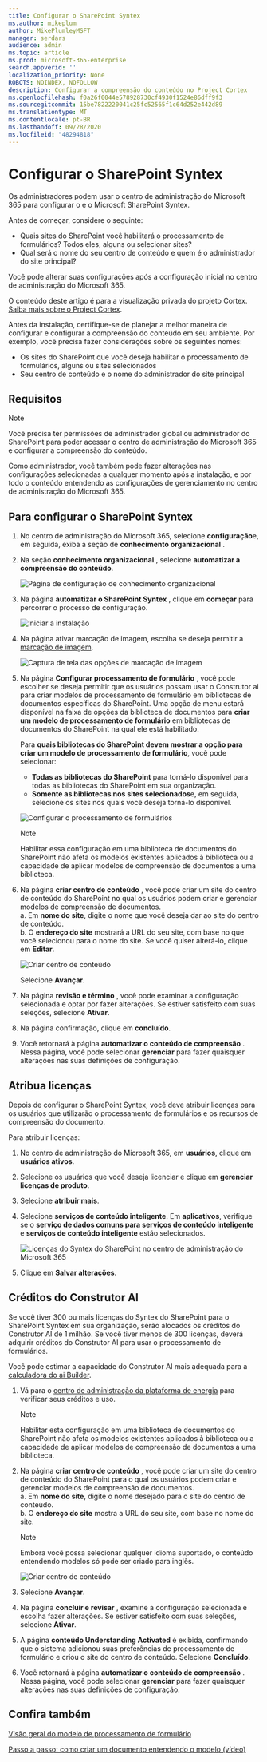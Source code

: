 ```yaml
---
title: Configurar o SharePoint Syntex
ms.author: mikeplum
author: MikePlumleyMSFT
manager: serdars
audience: admin
ms.topic: article
ms.prod: microsoft-365-enterprise
search.appverid: ''
localization_priority: None
ROBOTS: NOINDEX, NOFOLLOW
description: Configurar a compreensão do conteúdo no Project Cortex
ms.openlocfilehash: f0a26f0044e578928730cf4930f1524e86dff9f3
ms.sourcegitcommit: 15be7822220041c25fc52565f1c64d252e442d89
ms.translationtype: MT
ms.contentlocale: pt-BR
ms.lasthandoff: 09/28/2020
ms.locfileid: "48294818"
---
```

# <a name="set-up-sharepoint-syntex"></a>Configurar o SharePoint Syntex

Os administradores podem usar o centro de administração do Microsoft 365 para configurar o e o Microsoft SharePoint Syntex. 

Antes de começar, considere o seguinte:

- Quais sites do SharePoint você habilitará o processamento de formulários? Todos eles, alguns ou selecionar sites?
- Qual será o nome do seu centro de conteúdo e quem é o administrador do site principal?

Você pode alterar suas configurações após a configuração inicial no centro de administração do Microsoft 365.

O conteúdo deste artigo é para a visualização privada do projeto Cortex. [Saiba mais sobre o Project Cortex](https://aka.ms/projectcortex).

Antes da instalação, certifique-se de planejar a melhor maneira de configurar e configurar a compreensão do conteúdo em seu ambiente. Por exemplo, você precisa fazer considerações sobre os seguintes nomes:

- Os sites do SharePoint que você deseja habilitar o processamento de formulários, alguns ou sites selecionados
- Seu centro de conteúdo e o nome do administrador do site principal

## <a name="requirements"></a>Requisitos 

> [!NOTE]
> Você precisa ter permissões de administrador global ou administrador do SharePoint para poder acessar o centro de administração do Microsoft 365 e configurar a compreensão do conteúdo.

Como administrador, você também pode fazer alterações nas configurações selecionadas a qualquer momento após a instalação, e por todo o conteúdo entendendo as configurações de gerenciamento no centro de administração do Microsoft 365.

## <a name="to-set-up-sharepoint-syntex"></a>Para configurar o SharePoint Syntex

1. No centro de administração do Microsoft 365, selecione **configuração**e, em seguida, exiba a seção de **conhecimento organizacional** .

2. Na seção **conhecimento organizacional** , selecione **automatizar a compreensão do conteúdo**.<br/>

    ![Página de configuração de conhecimento organizacional](../media/content-understanding/admin-org-knowledge-options.png)</br>

3. Na página **automatizar o SharePoint Syntex** , clique em **começar** para percorrer o processo de configuração.<br/>

    ![Iniciar a instalação](../media/content-understanding/admin-content-understanding-get-started.png)</br>

4. Na página ativar marcação de imagem, escolha se deseja permitir a [marcação de imagem](image-tagging.md).

    ![Captura de tela das opções de marcação de imagem](../media/content-understanding/admin-content-understanding-setup-image-tagging.png)</br>

5. Na página **Configurar processamento de formulário** , você pode escolher se deseja permitir que os usuários possam usar o Construtor ai para criar modelos de processamento de formulário em bibliotecas de documentos específicas do SharePoint. Uma opção de menu estará disponível na faixa de opções da biblioteca de documentos para **criar um modelo de processamento de formulário** em bibliotecas de documentos do SharePoint na qual ele está habilitado.
 
     Para **quais bibliotecas do SharePoint devem mostrar a opção para criar um modelo de processamento de formulário**, você pode selecionar:</br>
      - **Todas as bibliotecas do SharePoint** para torná-lo disponível para todas as bibliotecas do SharePoint em sua organização.</br>
      - **Somente as bibliotecas nos sites selecionados**e, em seguida, selecione os sites nos quais você deseja torná-lo disponível.</br>

   ![Configurar o processamento de formulários](../media/content-understanding/admin-configforms.png)

   > [!Note]
   > Habilitar essa configuração em uma biblioteca de documentos do SharePoint não afeta os modelos existentes aplicados à biblioteca ou a capacidade de aplicar modelos de compreensão de documentos a uma biblioteca. 
    
6. Na página **criar centro de conteúdo** , você pode criar um site do centro de conteúdo do SharePoint no qual os usuários podem criar e gerenciar modelos de compreensão de documentos. </br>
    a. Em **nome do site**, digite o nome que você deseja dar ao site do centro de conteúdo.</br>
    b. O **endereço do site** mostrará a URL do seu site, com base no que você selecionou para o nome do site. Se você quiser alterá-lo, clique em **Editar**.</br>

      ![Criar centro de conteúdo](../media/content-understanding/admin-cu-create-cc.png)</br>

    Selecione **Avançar**.

7. Na página **revisão e término** , você pode examinar a configuração selecionada e optar por fazer alterações. Se estiver satisfeito com suas seleções, selecione **Ativar**.

8. Na página confirmação, clique em **concluído**.

9. Você retornará à página **automatizar o conteúdo de compreensão** . Nessa página, você pode selecionar **gerenciar** para fazer quaisquer alterações nas suas definições de configuração. 

## <a name="assign-licenses"></a>Atribua licenças

Depois de configurar o SharePoint Syntex, você deve atribuir licenças para os usuários que utilizarão o processamento de formulários e os recursos de compreensão do documento.

Para atribuir licenças:

1. No centro de administração do Microsoft 365, em **usuários**, clique em **usuários ativos**.

2. Selecione os usuários que você deseja licenciar e clique em **gerenciar licenças de produto**.

3. Selecione **atribuir mais**.

4. Selecione **serviços de conteúdo inteligente**. Em **aplicativos**, verifique se o **serviço de dados comuns para serviços de conteúdo inteligente** e **serviços de conteúdo inteligente** estão selecionados.

    ![Licenças do Syntex do SharePoint no centro de administração do Microsoft 365](../media/content-understanding/sharepoint-syntex-licenses.png)

5. Clique em **Salvar alterações**.

## <a name="ai-builder-credits"></a>Créditos do Construtor AI

Se você tiver 300 ou mais licenças do Syntex do SharePoint para o SharePoint Syntex em sua organização, serão alocados os créditos do Construtor AI de 1 milhão. Se você tiver menos de 300 licenças, deverá adquirir créditos do Construtor AI para usar o processamento de formulários.

Você pode estimar a capacidade do Construtor AI mais adequada para a [calculadora do ai Builder](https://powerapps.microsoft.com/ai-builder-calculator).

1. Vá para o [centro de administração da plataforma de energia](https://admin.powerplatform.microsoft.com/resources/capacity) para verificar seus créditos e uso.

    > [!NOTE]
    > Habilitar esta configuração em uma biblioteca de documentos do SharePoint não afeta os modelos existentes aplicados à biblioteca ou a capacidade de aplicar modelos de compreensão de documentos a uma biblioteca. 
    
2. Na página **criar centro de conteúdo** , você pode criar um site do centro de conteúdo do SharePoint para o qual os usuários podem criar e gerenciar modelos de compreensão de documentos. </br>
    a. Em **nome do site**, digite o nome desejado para o site do centro de conteúdo.</br>
    b. O **endereço do site** mostra a URL do seu site, com base no nome do site.</br>

    > [!NOTE] 
    > Embora você possa selecionar qualquer idioma suportado, o conteúdo entendendo modelos só pode ser criado para inglês.</br>

      ![Criar centro de conteúdo](../media/content-understanding/admin-cu-create-cc.png)</br>

3. Selecione **Avançar**.

4. Na página **concluir e revisar** , examine a configuração selecionada e escolha fazer alterações. Se estiver satisfeito com suas seleções, selecione **Ativar**.

5. A página **conteúdo Understanding Activated** é exibida, confirmando que o sistema adicionou suas preferências de processamento de formulário e criou o site do centro de conteúdo. Selecione **Concluído**.

6. Você retornará à página **automatizar o conteúdo de compreensão** . Nessa página, você pode selecionar **gerenciar** para fazer quaisquer alterações nas suas definições de configuração. 

## <a name="see-also"></a>Confira também

[Visão geral do modelo de processamento de formulário](https://docs.microsoft.com/ai-builder/form-processing-model-overview)

[Passo a passo: como criar um documento entendendo o modelo (vídeo)](https://www.youtube.com/watch?v=DymSHObD-bg)

